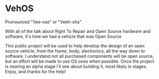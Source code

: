 # VehOS

Pronounced "Vee-ose" or "Veeh-ohs"

With all of the talk about Right To Repair and Open Source hardware and software, it's time we had a vehicle that was Open Source

This public project will be used to help develop the design of an open source vehicle, from the frame, body, electronics, all the way down to software. I understand not all purchased components will be open source, but an effort will be made to use OS ones when possible. Once the project is nearing an alpha stage I'll see about building it, most likely in stages. Enjoy, and thanks for the help!
